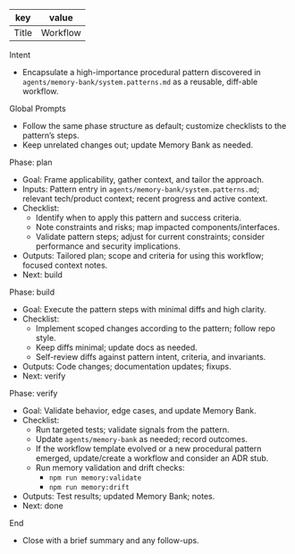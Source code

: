 | key   | value                   |
| ----- | ----------------------- |
| Title | <Pattern Name> Workflow |

Intent

- Encapsulate a high-importance procedural pattern discovered in `agents/memory-bank/system.patterns.md` as a reusable, diff-able workflow.

Global Prompts

- Follow the same phase structure as default; customize checklists to the pattern’s steps.
- Keep unrelated changes out; update Memory Bank as needed.

Phase: plan

- Goal: Frame applicability, gather context, and tailor the approach.
- Inputs: Pattern entry in `agents/memory-bank/system.patterns.md`; relevant tech/product context; recent progress and active context.
- Checklist:
  - Identify when to apply this pattern and success criteria.
  - Note constraints and risks; map impacted components/interfaces.
  - Validate pattern steps; adjust for current constraints; consider performance and security implications.
- Outputs: Tailored plan; scope and criteria for using this workflow; focused context notes.
- Next: build

Phase: build

- Goal: Execute the pattern steps with minimal diffs and high clarity.
- Checklist:
  - Implement scoped changes according to the pattern; follow repo style.
  - Keep diffs minimal; update docs as needed.
  - Self-review diffs against pattern intent, criteria, and invariants.
- Outputs: Code changes; documentation updates; fixups.
- Next: verify

Phase: verify

- Goal: Validate behavior, edge cases, and update Memory Bank.
- Checklist:
  - Run targeted tests; validate signals from the pattern.
  - Update `agents/memory-bank` as needed; record outcomes.
  - If the workflow template evolved or a new procedural pattern emerged, update/create a workflow and consider an ADR stub.
  - Run memory validation and drift checks:
    - `npm run memory:validate`
    - `npm run memory:drift`
- Outputs: Test results; updated Memory Bank; notes.
- Next: done

End

- Close with a brief summary and any follow-ups.
